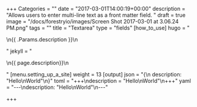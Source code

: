 +++
Categories = ""
date = "2017-03-01T14:00:19+00:00"
description = "Allows users to enter multi-line text as a front matter field. "
draft = true
image = "/docs/forestryio/images/Screen Shot 2017-03-01 at 3.06.24 PM.png"
tags = ""
title = "Textarea"
type = "fields"
[how_to_use]
hugo = "<p>\n{{ .Params.description }}\n</p>"
jekyll = "<p>\n{{ page.description}}\n</p>"
[menu.setting_up_a_site]
weight = 13
[output]
json = "{\n  description: \"Hello\\nWorld\"\n}"
toml = "+++\ndescription = \"Hello\\nWorld\"\n+++"
yaml = "---\ndescription: \"Hello\\nWorld\"\n---"

+++
